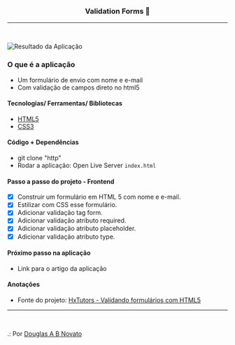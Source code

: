 <h3 align="center">
  Validation Forms 🚀
</h3>

---
<br>

![Resultado da Aplicação](/images/a-aplicacao-terminada.jpg)

### O que é a aplicação

- Um formulário de envio com nome e e-mail
- Com validação de campos direto no html5

#### Tecnologias/ Ferramentas/ Bibliotecas

- [HTML5](https://developer.mozilla.org/pt-BR/docs/Web/HTML/Element)
- [CSS3](https://developer.mozilla.org/pt-BR/docs/Web/CSS)

#### Código + Dependências

- git clone "http"  
- Rodar a aplicação: Open Live Server `index.html`

#### Passo a passo do projeto - Frontend 

- [x] Construir um formulário em HTML 5 com nome e e-mail.
- [x] Estilizar com CSS esse formulário.
- [x] Adicionar validação tag form.
- [x] Adicionar validação atributo required.
- [x] Adicionar validação atributo placeholder.
- [x] Adicionar validação atributo type.

#### Próximo passo na aplicação

- Link para o artigo da aplicação

#### Anotações   

- Fonte do projeto: [HxTutors - Validando formulários com HTML5](https://www.youtube.com/watch?v=tdTU9lCYXUg&list=WL&index=13&t=0s)

---
<br>

.: Por [Douglas A B Novato](https://linktr.ee/douglasabnovato)